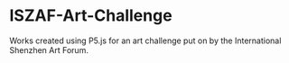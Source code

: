 # ISZAF-Art-Challenge
Works created using P5.js for an art challenge put on by the International Shenzhen Art Forum.
